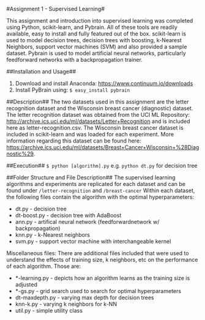 #Assignment 1 - Supervised Learning#

This assignment and introduction into supervised learning was completed using Python, scikit-learn, and Pybrain. All of these tools are
readily available, easy to install and fully featured out of the box. scikit-learn is used to model decision trees, decision trees with boosting,
k-Nearest Neighbors, support vector machines (SVM) and also provided a sample dataset. Pybrain is used to model artificial
neural networks, particularly feedforward networks with a backpropagation trainer. 

##Installation and Usage##
1. Download and install Anaconda: https://www.continuum.io/downloads
2. Install PyBrain using: `$ easy_install pybrain`

##Description##
The two datasets used in this assignment are the letter recognition dataset and the Wisconsin breast cancer (diagnostic) dataset. The letter recognition
dataset was obtained from the UCI ML Repository: http://archive.ics.uci.edu/ml/datasets/Letter+Recognition and is included here as letter-recognition.csv. 
The Wisconsin breast cancer dataset is included in scikit-learn and was loaded for each experiment. More information regarding this 
dataset can be found here: https://archive.ics.uci.edu/ml/datasets/Breast+Cancer+Wisconsin+%28Diagnostic%29.

##Execution##
`$ python [algorithm].py`
e.g. `python dt.py` for decision tree

##Folder Structure and File Description##
The supervised learning algorithms and experiments are replicated for each dataset and can be found under `/letter-recognition` and `/breast-cancer`
Within each dataset, the following files contain the algorithm with the optimal hyperparameters:
- dt.py - decision tree 
- dt-boost.py - decision tree with AdaBoost
- ann.py - artifical neural network (feedforwardnetwork w/ backpropagation)
- knn.py - k-Nearest neighbors
- svm.py - support vector machine with interchangeable kernel

Miscellaneous files:
There are additional files included that were used to understand the effects of training size, k neighbors, etc on the performance
of each algorithm. Those are:
- *-learning.py - depicts how an algorithm learns as the training size is adjusted
- *-gs.py - grid search used to search for optimal hyperparameters
- dt-maxdepth.py - varying max depth for decision trees
- knn-k.py - varying k neighbors for k-NN 
- util.py - simple utility class
